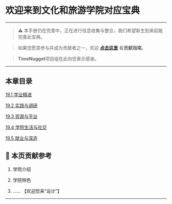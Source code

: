 # 欢迎来到文化和旅游学院对应宝典

---

> ⚠️ 本手册仍在完善中，正在进行信息收集与整合，我们希望新生到来前能完善此宝典。  

> 如果您愿意参与并成为贡献者之一，欢迎 **[点击这里](/CONTRIBUTING.md)** 看**贡献指南**。

> **TimeNugget**项目组在此向您表示感谢。

---

## 本章目录

[19.1 学业精进](/SurvivalManual/ujn/Second/19/one.md)

[19.2 实践与调研](/SurvivalManual/ujn/Second/19/two.md)

[19.3 资源与平台](/SurvivalManual/ujn/Second/19/three.md)

[19.4 学院生活与社交](/SurvivalManual/ujn/Second/19/four.md)

[19.5 就业与深造](/SurvivalManual/ujn/Second/19/five.md)

## 📌 本页贡献参考

1. 学院介绍  

2. 学院特色  

3. ……  【欢迎您来“设计”】

---
